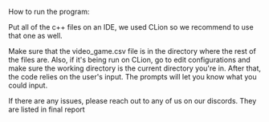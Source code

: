 How to run the program:

Put all of the c++ files on an IDE, we used CLion so we recommend to use that one as well.

Make sure that the video_game.csv file is in the directory where the rest of the files are. 
Also, if it's being run on CLion, go to edit configurations and make sure the working directory is the current directory you're in. 
After that, the code relies on the user's input. The prompts will let you know what you could input.

If there are any issues, please reach out to any of us on our discords. They are listed in final report
